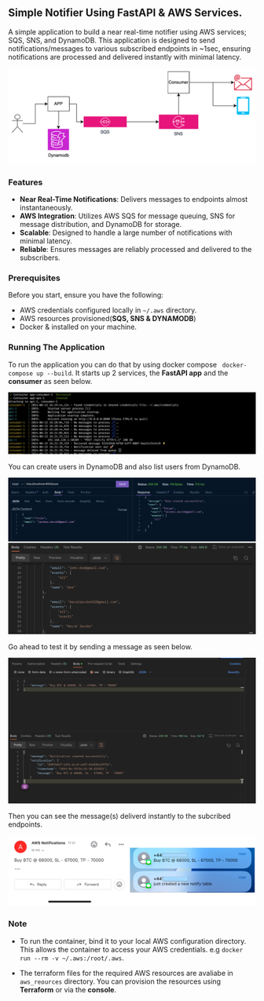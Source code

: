 ## Simple Notifier Using FastAPI & AWS Services.

A simple application to build a near real-time notifier using AWS services; SQS, SNS, and DynamoDB. This application is designed to send notifications/messages to various subscribed endpoints in ~1sec, ensuring notifications are processed and delivered instantly with minimal latency.

![Notifier Diagram](./imgs/image-5.png)


### Features

- **Near Real-Time Notifications**: Delivers messages to endpoints almost instantaneously.
- **AWS Integration**: Utilizes AWS SQS for message queuing, SNS for message distribution, and DynamoDB for storage.
- **Scalable**: Designed to handle a large number of notifications with minimal latency.
- **Reliable**: Ensures messages are reliably processed and delivered to the subscribers.


### Prerequisites

Before you start, ensure you have the following:

- AWS credentials configured locally in `~/.aws` directory.
- AWS resources provisioned(**SQS, SNS & DYNAMODB**)
- Docker & installed on your machine.

### Running The Application
To run the application you can do that by using docker compose ``` docker-compose up --build```.
It starts up 2 services, the **FastAPI app** and the **consumer** as seen below.



![alt text](./imgs/image-8.png)

You can create users in DynamoDB and also list users from DynamoDB.

![AWS Services](./imgs/image.png)
![alt text](./imgs/image-6.png)


Go ahead to test it by sending a message as seen below.

![alt text](./imgs/image-7.png)

Then you can see the message(s) deliverd instantly to the subcribed endpoints.

![alt text](./imgs/image-9.png)

### Note
- To run the container, bind it to your local AWS configuration directory. This allows the container to access your AWS credentials.
e.g ```docker run --rm -v ~/.aws:/root/.aws```.

- The terraform files for the required AWS resources are avaliabe in ```aws_reources``` directory. You can provision the resources using **Terraform** or via the **console**.

